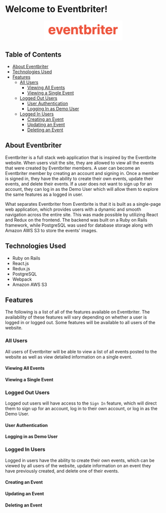 # Welcome to Eventbriter!
<p align="center">
    <a href="https://eventbriter-app.herokuapp.com/#/" target="_blank">
        <img width="50%" src="img/eventbriter-logo.png" alt="Eventbrite logo">
    </a>
</p>

## Table of Contents

  * [About Eventbriter](#about-eventbriter)
  * [Technologies Used](#technologies-used)
  * [Features](#features)
    * [All Users](#all-users)
        * [Viewing All Events](#viewing-all-events)
        * [Viewing a Single Event](#viewing-a-single-event)
    * [Logged Out Users](#logged-out-users)
        * [User Authentication](#user-authentication)
        * [Logging In as Demo User](#logging-in-as-demo-user)
    * [Logged In Users](#logged-in-users)
        * [Creating an Event](#creating-an-event)
        * [Updating an Event](#updating-an-event)
        * [Deleting an Event](#deleting-an-event)

## About Eventbriter

Eventbriter is a full stack web application that is inspired by the Eventbrite website. When users visit the site, they are allowed to view all the events that were created by Eventbriter members. A user can become an Eventbriter member by creating an account and signing in. Once a member is signed in, they have the ability to create their own events, update their events, and delete their events. If a user does not want to sign up for an account, they can log in as the Demo User which will allow them to explore the same features as a logged in user.

What separates Eventbriter from Eventbrite is that it is built as a single-page web application, which provides users with a dynamic and smooth navigation across the entire site. This was made possible by utilizing React and Redux on the frontend. The backend was built on a Ruby on Rails framework, while PostgreSQL was used for database storage along with Amazon AWS S3 to store the events' images.

## Technologies Used

* Ruby on Rails
* React.js
* Redux.js
* PostgreSQL
* Webpack
* Amazon AWS S3

## Features

The following is a list of all of the features available on Eventbriter. The availability of these features will vary depending on whether a user is logged in or logged out. Some features will be available to all users of the website.

### All Users

All users of Eventbriter will be able to view a list of all events posted to the website as well as view detailed information on a single event.

#### Viewing All Events

#### Viewing a Single Event

### Logged Out Users

Logged out users will have access to the `Sign In` feature, which will direct them to sign up for an account, log in to their own account, or log in as the Demo User.

#### User Authentication

#### Logging in as Demo User

### Logged In Users

Logged in users have the ability to create their own events, which can be viewed by all users of the website, update information on an event they have previously created, and delete one of their events.

#### Creating an Event

#### Updating an Event

#### Deleting an Event